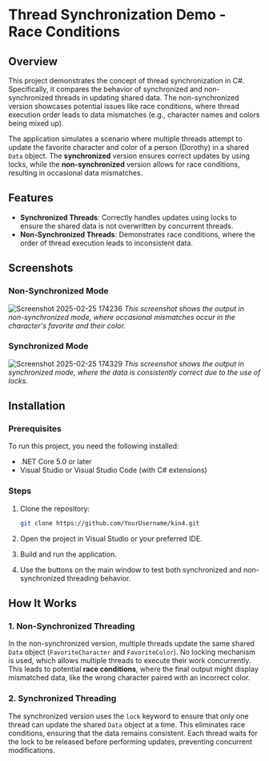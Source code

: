 # Thread Synchronization Demo - Race Conditions

## Overview

This project demonstrates the concept of thread synchronization in C#. Specifically, it compares the behavior of synchronized and non-synchronized threads in updating shared data. The non-synchronized version showcases potential issues like race conditions, where thread execution order leads to data mismatches (e.g., character names and colors being mixed up).

The application simulates a scenario where multiple threads attempt to update the favorite character and color of a person (Dorothy) in a shared `Data` object. The **synchronized** version ensures correct updates by using locks, while the **non-synchronized** version allows for race conditions, resulting in occasional data mismatches.

## Features

- **Synchronized Threads**: Correctly handles updates using locks to ensure the shared data is not overwritten by concurrent threads.
- **Non-Synchronized Threads**: Demonstrates race conditions, where the order of thread execution leads to inconsistent data.

## Screenshots

### Non-Synchronized Mode

![Screenshot 2025-02-25 174236](https://github.com/user-attachments/assets/c14492be-61df-4a40-94cf-49284797e832)
*This screenshot shows the output in non-synchronized mode, where occasional mismatches occur in the character's favorite and their color.*

### Synchronized Mode

![Screenshot 2025-02-25 174329](https://github.com/user-attachments/assets/ce834c24-21d1-4318-9053-fc7eccc5c7dd)
*This screenshot shows the output in synchronized mode, where the data is consistently correct due to the use of locks.*

## Installation

### Prerequisites

To run this project, you need the following installed:

- .NET Core 5.0 or later
- Visual Studio or Visual Studio Code (with C# extensions)

### Steps

1. Clone the repository:
    ```bash
    git clone https://github.com/YourUsername/kin4.git
    ```

2. Open the project in Visual Studio or your preferred IDE.

3. Build and run the application.

4. Use the buttons on the main window to test both synchronized and non-synchronized threading behavior.

## How It Works

### 1. **Non-Synchronized Threading**

In the non-synchronized version, multiple threads update the same shared `Data` object (`FavoriteCharacter` and `FavoriteColor`). No locking mechanism is used, which allows multiple threads to execute their work concurrently. This leads to potential **race conditions**, where the final output might display mismatched data, like the wrong character paired with an incorrect color.

### 2. **Synchronized Threading**

The synchronized version uses the `lock` keyword to ensure that only one thread can update the shared `Data` object at a time. This eliminates race conditions, ensuring that the data remains consistent. Each thread waits for the lock to be released before performing updates, preventing concurrent modifications.



